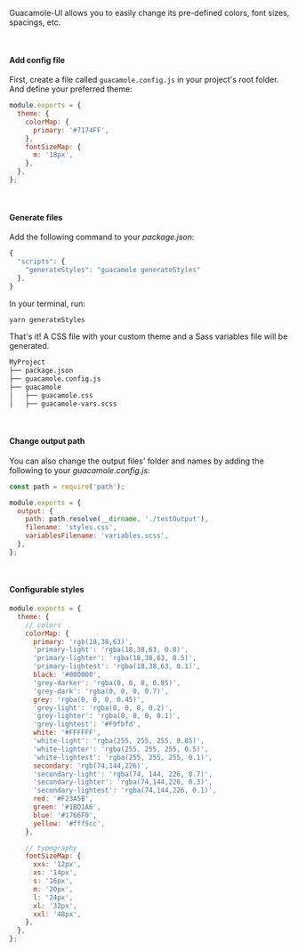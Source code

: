 Guacamole-UI allows you to easily change its pre-defined colors, font sizes, spacings, etc.

&nbsp;
&nbsp;

#### Add config file

First, create a file called `guacamole.config.js` in your project's root folder. And define your preferred theme:

```js static
module.exports = {
  theme: {
    colorMap: {
      primary: '#7174FF',
    },
    fontSizeMap: {
      m: '18px',
    },
  },
};
```

&nbsp;
&nbsp;

#### Generate files

Add the following command to your *package.json*:

```js static
{
  "scripts": {
    "generateStyles": "guacamole generateStyles"
  },
}
```

In your terminal, run:

```bash static
yarn generateStyles
```

That's it! A CSS file with your custom theme and a Sass variables file will be generated.

```bash static
MyProject
├── package.json
├── guacamole.config.js
├── guacamole
│   ├── guacamole.css
│   ├── guacamole-vars.scss
```

&nbsp;
&nbsp;

#### Change output path

You can also change the output files' folder and names by adding the following to your *guacamole.config.js*:

```js static
const path = require('path');

module.exports = {
  output: {
    path: path.resolve(__dirname, './testOutput'),
    filename: 'styles.css',
    variablesFilename: 'variables.scss',
  },
};
```

&nbsp;
&nbsp;

#### Configurable styles

```js static
module.exports = {
  theme: {
    // colors
    colorMap: {
      primary: 'rgb(18,38,63)',
      'primary-light': 'rgba(18,38,63, 0.8)',
      'primary-lighter': 'rgba(18,38,63, 0.5)',
      'primary-lightest': 'rgba(18,38,63, 0.1)',
      black: '#000000',
      'grey-darker': 'rgba(0, 0, 0, 0.85)',
      'grey-dark': 'rgba(0, 0, 0, 0.7)',
      grey: 'rgba(0, 0, 0, 0.45)',
      'grey-light': 'rgba(0, 0, 0, 0.2)',
      'grey-lighter': 'rgba(0, 0, 0, 0.1)',
      'grey-lightest': '#F9fbfd',
      white: '#FFFFFF',
      'white-light': 'rgba(255, 255, 255, 0.85)',
      'white-lighter': 'rgba(255, 255, 255, 0.5)',
      'white-lightest': 'rgba(255, 255, 255, 0.1)',
      secondary: 'rgb(74,144,226)',
      'secondary-light': 'rgba(74, 144, 226, 0.7)',
      'secondary-lighter': 'rgba(74,144,226, 0.3)',
      'secondary-lightest': 'rgba(74,144,226, 0.1)',
      red: '#F23A5B',
      green: '#1BD1A6',
      blue: '#1766F0',
      yellow: '#fff5cc',
    },

    // typography
    fontSizeMap: {
      xxs: '12px',
      xs: '14px',
      s: '16px',
      m: '20px',
      l: '24px',
      xl: '32px',
      xxl: '48px',
    },
  },
};
```
